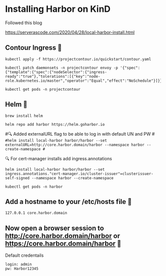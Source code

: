 # Installing Harbor on KinD

Followed this blog

https://serverascode.com/2020/04/28/local-harbor-install.html



## Contour Ingress 🔧

```
kubectl apply -f https://projectcontour.io/quickstart/contour.yaml
```

```
kubectl patch daemonsets -n projectcontour envoy -p '{"spec":{"template":{"spec":{"nodeSelector":{"ingress-ready":"true"},"tolerations":[{"key":"node-role.kubernetes.io/master","operator":"Equal","effect":"NoSchedule"}]}}}}'
```

```
kubectl get pods -n projectcontour
```

## Helm 🔧

```
brew install helm
```

```
helm repo add harbor https://helm.goharbor.io
```


#🔍 Added externalURL flag to be able to log in with default UN and PW
#```
#helm install local-harbor harbor/harbor --set externalURL=http://core.harbor.domain/harbor --namespace harbor --create-namespace
#```

🔍 For cert-manager installs add ingress.annotations
```
helm install local-harbor harbor/harbor --set ingress.annotations."cert-manager.io/cluster-issuer"=clusterissuer-self-signed --namespace harbor --create-namespace
```

```
kubectl get pods -n harbor
```

## Add a hostname to your /etc/hosts file 🔧

```
127.0.0.1 core.harbor.domain
```

## Now open a browser session to http://core.harbor.domain/harbor or https://core.harbor.domain/harbor 🔧

Default credentails
```
login: admin
pw: Harbor12345
```


